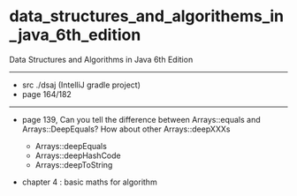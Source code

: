 # data_structures_and_algorithems_in_java_6th_edition
Data Structures and Algorithms in Java 6th Edition

----
- src ./dsaj (IntelliJ gradle project)
- page 164/182


---
- page 139, Can you tell the difference between Arrays::equals and Arrays::DeepEquals? How about other Arrays::deepXXXs  
    - Arrays::deepEquals
    - Arrays::deepHashCode
    - Arrays::deepToString
    
- chapter 4 : basic maths for algorithm 
